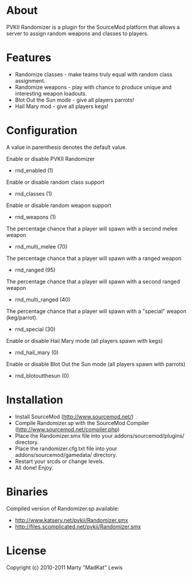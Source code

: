 # About

PVKII Randomizer is a plugin for the SourceMod platform that allows
a server to assign random weapons and classes to players.

# Features

 * Randomize classes - make teams truly equal with random class assignment.
 * Randomize weapons - play with chance to produce unique and interesting weapon loadouts.
 * Blot Out the Sun mode - give all players parrots!
 * Hail Mary mod - give all players kegs!

# Configuration

A value in parenthesis denotes the default value.

Enable or disable PVKII Randomizer
 * rnd_enabled (1)

Enable or disable random class support
 * rnd_classes (1)

Enable or disable random weapon support
 * rnd_weapons (1)

The percentage chance that a player will spawn with a second melee weapon
 * rnd_multi_melee (70)

The percentage chance that a player will spawn with a ranged weapon
 * rnd_ranged (95)

The percentage chance that a player will spawn with a second ranged weapon
 * rnd_multi_ranged (40)

The percentage chance that a player will spawn with a "special" weapon (keg/parrot).
 * rnd_special (30)

Enable or disable Hail Mary mode (all players spawn with kegs)
 * rnd_hail_mary (0)

Enable or disable Blot Out the Sun mode (all players spawn with parrots)
 * rnd_blotoutthesun (0)

# Installation

 * Install SourceMod (http://www.sourcemod.net/)
 * Compile Randomizer.sp with the SourceMod Compiler (http://www.sourcemod.net/compiler.php)
 * Place the Randomizer.smx file into your addons/sourcemod/plugins/ directory.
 * Place the randomizer.cfg.txt file into your addons/sourcemod/gamedata/ directory.
 * Restart your srcds or change levels.
 * All done! Enjoy.

# Binaries

Compiled version of Randomizer.sp available:

 * http://www.katserv.net/pvkii/Randomizer.smx
 * http://files.scomplicated.net/pvkii/Randomizer.smx

# License

Copyright (c) 2010-2011 Marty "MadKat" Lewis